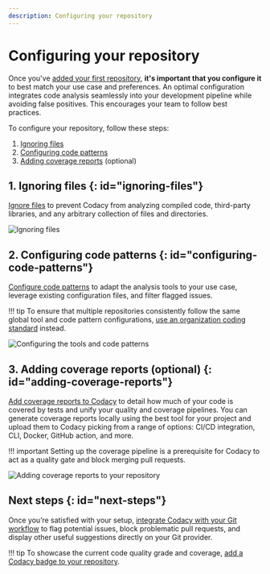 ```yaml
---
description: Configuring your repository
---
```


# Configuring your repository

Once you've [added your first repository](codacy-quickstart.md), **it's important that you configure it** to best match your use case and preferences. An optimal configuration integrates code analysis seamlessly into your development pipeline while avoiding false positives. This encourages your team to follow best practices.

To configure your repository, follow these steps:

1.  [Ignoring files](#ignoring-files)
1.  [Configuring code patterns](#configuring-code-patterns)
1.  [Adding coverage reports](#adding-coverage-reports) (optional)

## 1. Ignoring files {: id="ignoring-files"}

[Ignore files](../repositories-configure/ignoring-files.md) to prevent Codacy from analyzing compiled code, third-party libraries, and any arbitrary collection of files and directories.

![Ignoring files](../repositories-configure/images/ignored-files.png)

## 2. Configuring code patterns {: id="configuring-code-patterns"}

[Configure code patterns](../repositories-configure/configuring-code-patterns.md) to adapt the analysis tools to your use case, leverage existing configuration files, and filter flagged issues.

!!! tip
    To ensure that multiple repositories consistently follow the same global tool and code pattern configurations, [use an organization coding standard](../organizations/using-a-coding-standard.md) instead.

![Configuring the tools and code patterns](../repositories-configure/images/code-patterns.png)

## 3. Adding coverage reports (optional) {: id="adding-coverage-reports"}

[Add coverage reports to Codacy](../coverage-reporter/index.md) to detail how much of your code is covered by tests and unify your quality and coverage pipelines. You can generate coverage reports locally using the best tool for your project and upload them to Codacy picking from a range of options: CI/CD integration, CLI, Docker, GitHub action, and more.

!!! important
    Setting up the coverage pipeline is a prerequisite for Codacy to act as a quality gate and block merging pull requests.

![Adding coverage reports to your repository](../coverage-reporter/images/coverage-codacy-ui.png)

## Next steps {: id="next-steps"}

Once you’re satisfied with your setup, [integrate Codacy with your Git workflow](integrating-codacy-with-your-git-workflow.md) to flag potential issues, block problematic pull requests, and display other useful suggestions directly on your Git provider.

!!! tip
    To showcase the current code quality grade and coverage, [add a Codacy badge to your repository](adding-a-codacy-badge.md).
